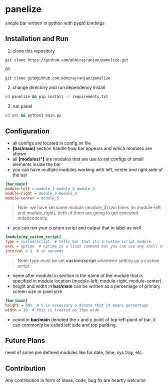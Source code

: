 # panelize
simple bar written in python with pyqt6 bindings

## Installation and Run
1. clone this repository
```bash
git clone https://github.com/abhirajranjan/panelize.git

OR

git clone git@github.com:abhirajranjan/panelize
```

2. change directory and run dependency install
```bash
cd panelize && pip install -r requirements.txt
```

3. run panel
```bash
cd src && python3 main.py
```

## Configuration
* all configs are located in config.ini file
* __[bar/main]__ section handle how bar appears and which modules are shown
*  all __[modules/*]__ are modules that are use to set configs of small elements inside the bar
* you can have multiple modules working with left, center and right side of the bar
```ini
[bar/main]
module-left = module_1 module_2 module_3
module-right = module_3 module_4
module-center = module_5
```
> Note: we have set same module (module_3) two times (in module-left and module_right), both of them are going to get executed independently.

* you can run your custom script and output that in label as well
```ini
[module/my_custom_script]
type = custom/script  # tells bar that its a custom script module
exec = uptime  # uptime is a linux command but you can use any shell command of your choice
interval = 2  # in seconds
```
> Note: type must be set __custom/script__ whenever setting up a custom script

* name after module/ in section is the name of the module that is specified in module location (module-left, module-right, module-center)
* height and width in __bar/main__ can be written as a percentage of primary screen size or pixel size
```ini
[bar/main]
height = 50%  # % is necessary o denote that it means percentage
width = 10  # this is treated as 10px wide
```

* coord in __bar/main__ denoted the x and y point of top-left point of bar. it can commonly be called left side and top padding.

## Future Plans
need of some pre defined modules like for date, time, sys tray, etc.

## Contribution
Any contribution in form of ideas, code, bug fix are heartly welcome  